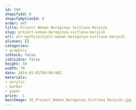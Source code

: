 ```yaml
---
id: 588
shopifyId: 0
shopifyOptionId: 0
order: 447
title: Project Woman Bereginya Svitlana Marysik
slug: project-woman-bereginya-svitlana-marysik
url: art-works/project-woman-bereginya-svitlana-marysik
aliases: []
categories:
- graphics
inStock: false
isVisible: false
height: 50
width: 70
date: 2014-01-01T00:00:00Z
materials:
- acrylic
- marker
- paper
price: -1
mainImage: 16_Project_Woman_Bereginya_Svitlana_Marysik.jpg
---
```

